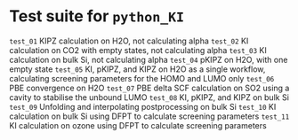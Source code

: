 # Test suite for `python_KI`
`test_01` KIPZ calculation on H2O, not calculating alpha
`test_02` KI calculation on CO2 with empty states, not calculating alpha
`test_03` KI calculation on bulk Si, not calculating alpha
`test_04` pKIPZ on H2O, with one empty state
`test_05` KI, pKIPZ, and KIPZ on H2O as a single workflow, calculating screening parameters for the HOMO and LUMO only
`test_06` PBE convergence on H2O
`test_07` PBE delta SCF calculation on SO2 using a cavity to stabilise the unbound LUMO
`test_08` KI, pKIPZ, and KIPZ on bulk Si
`test_09` Unfolding and interpolating postprocessing on bulk Si
`test_10` KI calculation on bulk Si using DFPT to calculate screening parameters
`test_11` KI calculation on ozone using DFPT to calculate screening parameters
